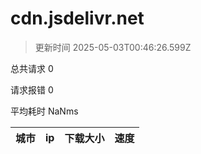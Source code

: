 
  # cdn.jsdelivr.net

  > 更新时间 2025-05-03T00:46:26.599Z
  
  总共请求 0

  请求报错 0

  平均耗时 NaNms

|城市|ip|下载大小|速度|
|-----|----------|---|---|

  